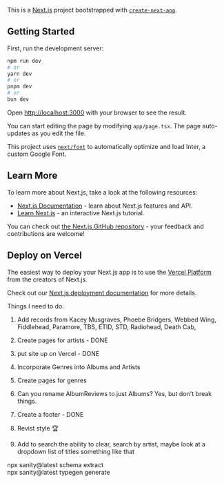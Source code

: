 This is a [Next.js](https://nextjs.org/) project bootstrapped with [`create-next-app`](https://github.com/vercel/next.js/tree/canary/packages/create-next-app).

## Getting Started

First, run the development server:

```bash
npm run dev
# or
yarn dev
# or
pnpm dev
# or
bun dev
```

Open [http://localhost:3000](http://localhost:3000) with your browser to see the result.

You can start editing the page by modifying `app/page.tsx`. The page auto-updates as you edit the file.

This project uses [`next/font`](https://nextjs.org/docs/basic-features/font-optimization) to automatically optimize and load Inter, a custom Google Font.

## Learn More

To learn more about Next.js, take a look at the following resources:

- [Next.js Documentation](https://nextjs.org/docs) - learn about Next.js features and API.
- [Learn Next.js](https://nextjs.org/learn) - an interactive Next.js tutorial.

You can check out [the Next.js GitHub repository](https://github.com/vercel/next.js/) - your feedback and contributions are welcome!

## Deploy on Vercel

The easiest way to deploy your Next.js app is to use the [Vercel Platform](https://vercel.com/new?utm_medium=default-template&filter=next.js&utm_source=create-next-app&utm_campaign=create-next-app-readme) from the creators of Next.js.

Check out our [Next.js deployment documentation](https://nextjs.org/docs/deployment) for more details.



Things I need to do. 
1. Add records from Kacey Musgraves, Phoebe Bridgers, Webbed Wing, Fiddlehead, Paramore, TBS, ETID, STD, Radiohead, Death Cab, 
2. Create pages for artists - DONE
3. put site up on Vercel - DONE
4. Incorporate Genres into Albums and Artists
5. Create pages for genres
6. Can you rename AlbumReviews to just Albums? Yes, but don't break things. 
7. Create a footer - DONE
8. Revist style 🏆 

9. Add to search the ability to clear, search by artist, maybe look at a dropdown list of titles something like that



npx sanity@latest schema extract       
npx sanity@latest typegen generate     